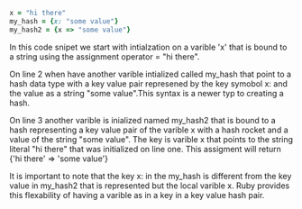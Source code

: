```ruby
x = "hi there"
my_hash = {x: "some value"}
my_hash2 = {x => "some value"}
```
In this code snipet we start with intialzation on a varible 'x' that is bound to a string using the assignment operator = "hi there". 

On line 2 when have another varible intialized called my_hash that point to a hash data type with a key value pair represened by the key symobol x: and the value as a string "some value".This syntax is a newer typ to creating a hash. 

On line 3 another varible is inialized named my_hash2 that is bound to a hash representing a key value pair of the varible x with a hash rocket and a value of the string "some value". The key is varible x that points to the string literal "hi there" that was initialized on line one. This assigment will return {'hi there' => 'some value'}

It is important to note that the key x: in the my_hash is different from the key value in my_hash2 that is represented but the local varible x. Ruby provides this flexability of having a varible as in a key in a key value hash pair.
